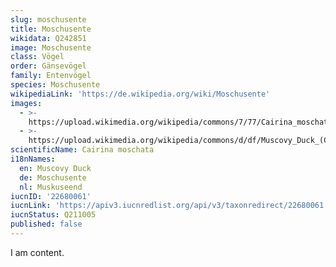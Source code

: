 ```yaml
---
slug: moschusente
title: Moschusente
wikidata: Q242851
image: Moschusente
class: Vögel
order: Gänsevögel
family: Entenvögel
species: Moschusente
wikipediaLink: 'https://de.wikipedia.org/wiki/Moschusente'
images:
  - >-
    https://upload.wikimedia.org/wikipedia/commons/7/77/Cairina_moschata_-Uarini,_Amazonas,_Brasil-8.jpg
  - >-
    https://upload.wikimedia.org/wikipedia/commons/d/df/Muscovy_Duck_(Cairina_moschata)_male_..._(48300537941).jpg
scientificName: Cairina moschata
i18nNames:
  en: Muscovy Duck
  de: Moschusente
  nl: Muskuseend
iucnID: '22680061'
iucnLink: 'https://apiv3.iucnredlist.org/api/v3/taxonredirect/22680061'
iucnStatus: Q211005
published: false
---
```


I am content.
